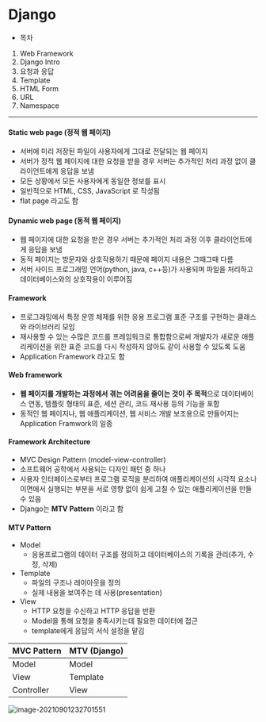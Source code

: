 # Django

* 목차

1. Web Framework
2. Django Intro
3. 요청과 응답
4. Template
5. HTML Form
6. URL
7. Namespace

----------------------------------

#### Static web page (정적 웹 페이지)

* 서버에 미리 저장된 파일이 사용자에게 그대로 전달되는 웹 페이지
* 서버가 정적 웹 페이지에 대한 요청을 받을 경우 서버는 추가적인 처리 과정 없이 클라이언트에게 응답을 보냄
* 모든 상황에서 모든 사용자에게 동일한 정보를 표시
* 일반적으로 HTML, CSS, JavaScript 로 작성됨
* flat page 라고도 함

#### Dynamic web page (동적 웹 페이지)

* 웹 페이지에 대한 요청을 받은 경우 서버는 추가적인 처리 과정 이후 클라이언트에게 응답을 보냄
* 동적 페이지는 방문자와 상호작용하기 때문에 페이지 내용은 그때그때 다름
* 서버 사이드 프로그래밍 언어(python, java, c++등)가 사용되며 파일을 처리하고 데이터베이스와의 상호작용이 이루어짐

#### Framework

* 프로그래밍에서 특정 운영 체제를 위한 응용 프로그램 표준 구조를 구현하는 클래스와 라이브러리 모임
* 재사용할 수 있는 수많은 코드를 프레임워크로 통합함으로써 개발자가 새로운 애플리케이션을 위한 표준 코드를 다시 작성하지 않아도 같이 사용할 수 있도록 도움
* Application Framework 라고도 함

#### Web framework

* **웹 페이지를 개발하는 과정에서 겪는 어려움을 줄이는 것이 주 목적**으로 데이터베이스 연동, 템플릿 형태의 표준, 세션 관리, 코드 재사용 등의 기능을 포함
* 동적인 웹 페이지나, 웹 애플리케이션, 웹 서비스 개발 보조용으로 만들어지는 Application Framwork의 일종

#### Framework Architecture

* MVC Design Pattern (model-view-controller)
* 소프트웨어 공학에서 사용되는 디자인 패턴 중 하나
* 사용자 인터페이스로부터 프로그램 로직을 분리하여 애플리케이션의 시각적 요소나 이면에서 실행되는 부분을 서로 영향 없이 쉽게 고칠 수 있는 애플리케이션을 만들 수 있음
* Django는 **MTV Pattern** 이라고 함

#### MTV Pattern

* Model
  * 응용프로그램의 데이터 구조를 정의하고 데이터베이스의 기록을 관리(추가, 수정, 삭제)
* Template
  * 파일의 구조나 레이아웃을 정의
  * 실제 내용을 보여주는 데 사용(presentation)
* View
  * HTTP 요청을 수신하고 HTTP 응답을 반환
  * Model을 통해 요청을 충족시키는데 필요한 데이터에 접근
  * template에게 응답의 서식 설정을 맡김

| MVC Pattern | MTV (Django) |
| ----------- | ------------ |
| Model       | Model        |
| View        | Template     |
| Controller  | View         |

![image-20210901232701551](C:/Users/seongbiny/AppData/Roaming/Typora/typora-user-images/image-20210901232701551.png)

